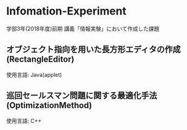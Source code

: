 # Infomation-Experiment
学部3年(2018年度)前期 講義「情報実験」において作成した課題

## オブジェクト指向を用いた長方形エディタの作成(RectangleEditor)
使用言語: Java(applet)

## 巡回セールスマン問題に関する最適化手法(OptimizationMethod)
使用言語: C++
